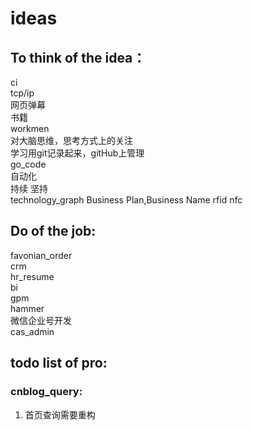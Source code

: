 # ideas  
## To think of the idea： 
ci   
tcp/ip   
网页弹幕  
书籍  
workmen   
对大脑思维，思考方式上的关注  
学习用git记录起来，gitHub上管理  
go_code  
自动化     
持续 坚持   
technology_graph 
Business Plan,Business Name 
rfid nfc  

## Do of the job: 
favonian_order  
crm  
hr_resume  
bi  
gpm  
hammer  
微信企业号开发  
cas_admin 

## todo list of pro:
### cnblog_query: 
1. 首页查询需要重构